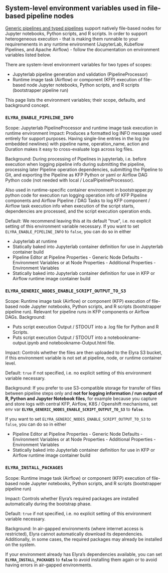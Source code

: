 <!--
{% comment %}
Copyright 2018-2023 Elyra Authors

Licensed under the Apache License, Version 2.0 (the "License");
you may not use this file except in compliance with the License.
You may obtain a copy of the License at

http://www.apache.org/licenses/LICENSE-2.0

Unless required by applicable law or agreed to in writing, software
distributed under the License is distributed on an "AS IS" BASIS,
WITHOUT WARRANTIES OR CONDITIONS OF ANY KIND, either express or implied.
See the License for the specific language governing permissions and
limitations under the License.
{% endcomment %}
-->
## System-level environment variables used in file-based pipeline nodes

[Generic pipelines and typed pipelines](pipelines.md) support natively file-based nodes for  Jupyter notebooks, Python scripts, and R scripts. In order to support heterogeneous execution - that is making them runnable to your requiremenents in any runtime environment (JupyterLab, Kubeflow Pipelines, and Apache Airflow) - follow the documentation on environment variables listed below.

There are system-level environment variables for two types of scopes:
- Jupyterlab pipeline generation and validation (PipelineProcessor)
- Runtime image task (Airflow) or component (KFP) execution of file-based node Jupyter notebooks, Python scripts, and R scripts (bootstrapper pipeline run)

This page lists the environment variables; their scope, defaults, and background concept.

### `ELYRA_ENABLE_PIPELINE_INFO`

Scope: Jupyterlab PipelineProcessor and runtime image task execution in runtime environment
Impact: Produces a formatted log INFO message used entirely for support purposes.
Having single-line entries in the log (no embedded newlines) with pipeline name, operation_name, action and Duration makes it easy to cross-evaluate logs across log files.

Background: During processing of Pipelines in jupyterlab, i.e. before execution when logging pipeline info during submitting the pipeline, processing later Pipeline operation dependencies,
submitting the Pipeline to Git, and exporting the Pipeline as KFP Python or yaml or Airflow DAG Python code (not needed with local / LocalPipelineProcessor).

Also used in runtime-specific container environment in bootstrapper.py python code for execution run logging operation info of KFP Pipeline components and Airflow Pipeline / DAG Tasks to
log KFP component / Airflow task execution info when execution of the script starts, dependencies are processed, and the script execution operation ends.
 
Default: We recommend leaving this at its default "true", i.e. no explicit setting of this environment variable necessary.
If you want to set `ELYRA_ENABLE_PIPELINE_INFO` to `false`, you can do so in either
- Jupyterlab at runtime
- Statically baked into Jupyterlab container definition for use in Jupyterlab container build
- Pipeline Editor at Pipeline Properties - Generic Node Defaults - Environment Variables or at Node Properties - Additional Properties - Environment Variables
- Statically baked into Jupyterlab container definition for use in KFP or Airflow runtime image container build

### `ELYRA_GENERIC_NODES_ENABLE_SCRIPT_OUTPUT_TO_S3`

Scope: Runtime image task (Airflow) or component (KFP) execution of file-based node Jupyter notebooks, Python scripts, and R scripts (bootstrapper pipeline run). Relevant for pipeline runs in KFP components or Airflow DAGs.
Background:
- Puts script execution Output / STDOUT into a .log file for Python and R Scripts. 
- Puts script execution Output / STDOUT into a notebookname-output.ipynb and notebookname-Output.html file.

Impact: Controls whether the files are then uploaded to the Elyra S3 bucket, if this environment variable is not set at pipeline, node, or runtime container level.

Default: `true` if not specified, i.e. no explicit setting of this environment variable necessary.

Background: 
If you prefer to use S3-compatible storage for transfer of files between pipeline steps only and **not for logging information / run output of R, Python and Jupyter Notebook files**,
for example because you capture and store logs with central KFP, Airflow, K8S / Openshift mechanisms,
set env var **`ELYRA_GENERIC_NODES_ENABLE_SCRIPT_OUTPUT_TO_S3`** to **`false`**.

If you want to set `ELYRA_GENERIC_NODES_ENABLE_SCRIPT_OUTPUT_TO_S3` to `false`, you can do so in either
- Pipeline Editor at Pipeline Properties - Generic Node Defaults - Environment Variables or at Node Properties - Additional Properties - Environment Variables
- Statically baked into Jupyterlab container definition for use in KFP or Airflow runtime image container build

### `ELYRA_INSTALL_PACKAGES`

Scope: Runtime image task (Airflow) or component (KFP) execution of file-based node Jupyter notebooks, Python scripts, and R scripts (bootstrapper pipeline run)

Impact: Controls whether Elyra’s required packages are installed automatically during the bootstrap phase.

Default: `true` if not specified, i.e. no explicit setting of this environment variable necessary.

Background: 
In air-gapped environments (where internet access is restricted), Elyra cannot automatically download its dependencies. Additionally, in some cases, the required packages may already be installed on the system.

If your environment already has Elyra’s dependencies available, you can set **`ELYRA_INSTALL_PACKAGES`** to **`false`** to avoid installing them again or to avoid having errors in air-gapped environments.
